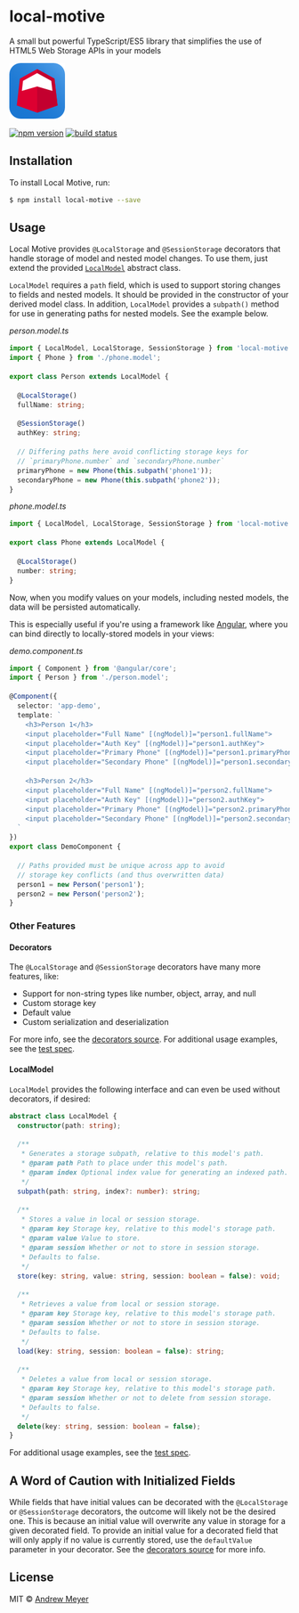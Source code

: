 # local-motive
A small but powerful TypeScript/ES5 library that simplifies the use of HTML5 Web Storage APIs in your models

![logo](graphics/local-motive.png)

[![npm version](https://badge.fury.io/js/local-motive.svg)](https://badge.fury.io/js/local-motive)
[![build status](https://travis-ci.org/menehune23/local-motive.svg)](https://travis-ci.org/menehune23/local-motive)

## Installation

To install Local Motive, run:

```bash
$ npm install local-motive --save
```

## Usage

Local Motive provides `@LocalStorage` and `@SessionStorage` decorators that handle storage of model and nested model changes. To use them, just extend the provided [`LocalModel`](#localmodel) abstract class.

`LocalModel` requires a `path` field, which is used to support storing changes to fields and nested models. It should be provided in the constructor of your derived model class. In addition, `LocalModel` provides a `subpath()` method for use in generating paths for nested models. See the example below.

_person.model.ts_
```typescript
import { LocalModel, LocalStorage, SessionStorage } from 'local-motive';
import { Phone } from './phone.model';

export class Person extends LocalModel {

  @LocalStorage()
  fullName: string;

  @SessionStorage()
  authKey: string;

  // Differing paths here avoid conflicting storage keys for
  // `primaryPhone.number` and `secondaryPhone.number`
  primaryPhone = new Phone(this.subpath('phone1'));
  secondaryPhone = new Phone(this.subpath('phone2'));
}
```

_phone.model.ts_
```typescript
import { LocalModel, LocalStorage, SessionStorage } from 'local-motive';

export class Phone extends LocalModel {

  @LocalStorage()
  number: string;
}
```

Now, when you modify values on your models, including nested models, the data will be persisted automatically.

This is especially useful if you're using a framework like [Angular](https://angular.io), where you can bind directly to locally-stored models in your views:

_demo.component.ts_
```typescript
import { Component } from '@angular/core';
import { Person } from './person.model';

@Component({
  selector: 'app-demo',
  template: `
    <h3>Person 1</h3>
    <input placeholder="Full Name" [(ngModel)]="person1.fullName">
    <input placeholder="Auth Key" [(ngModel)]="person1.authKey">
    <input placeholder="Primary Phone" [(ngModel)]="person1.primaryPhone.number">
    <input placeholder="Secondary Phone" [(ngModel)]="person1.secondaryPhone.number">

    <h3>Person 2</h3>
    <input placeholder="Full Name" [(ngModel)]="person2.fullName">
    <input placeholder="Auth Key" [(ngModel)]="person2.authKey">
    <input placeholder="Primary Phone" [(ngModel)]="person2.primaryPhone.number">
    <input placeholder="Secondary Phone" [(ngModel)]="person2.secondaryPhone.number">
  `
})
export class DemoComponent {

  // Paths provided must be unique across app to avoid
  // storage key conflicts (and thus overwritten data)
  person1 = new Person('person1');
  person2 = new Person('person2');
}
```

### Other Features

#### Decorators

The `@LocalStorage` and `@SessionStorage` decorators have many more features, like:

- Support for non-string types like number, object, array, and null
- Custom storage key
- Default value
- Custom serialization and deserialization

For more info, see the [decorators source](https://github.com/menehune23/local-motive/blob/master/lib/decorators.ts).
For additional usage examples, see the [test spec](https://github.com/menehune23/local-motive/blob/master/lib/test/tests.spec.ts).

#### LocalModel

`LocalModel` provides the following interface and can even be used without decorators, if desired:

```typescript
abstract class LocalModel {
  constructor(path: string);

  /**
   * Generates a storage subpath, relative to this model's path.
   * @param path Path to place under this model's path.
   * @param index Optional index value for generating an indexed path.
   */
  subpath(path: string, index?: number): string;

  /**
   * Stores a value in local or session storage.
   * @param key Storage key, relative to this model's storage path.
   * @param value Value to store.
   * @param session Whether or not to store in session storage.
   * Defaults to false.
   */
  store(key: string, value: string, session: boolean = false): void;

  /**
   * Retrieves a value from local or session storage.
   * @param key Storage key, relative to this model's storage path.
   * @param session Whether or not to store in session storage.
   * Defaults to false.
   */
  load(key: string, session: boolean = false): string;

  /**
   * Deletes a value from local or session storage.
   * @param key Storage key, relative to this model's storage path.
   * @param session Whether or not to delete from session storage.
   * Defaults to false.
   */
  delete(key: string, session: boolean = false);
}
```

For additional usage examples, see the [test spec](https://github.com/menehune23/local-motive/blob/master/lib/test/tests.spec.ts).

## A Word of Caution with Initialized Fields

While fields that have initial values can be decorated with the `@LocalStorage` or `@SessionStorage` decorators, the outcome will likely not be the desired one. This is because an initial value will overwrite any value in storage for a given decorated field. To provide an initial value for a decorated field that will only apply if no value is currently stored, use the `defaultValue` parameter in your decorator. See the [decorators source](https://github.com/menehune23/local-motive/blob/master/lib/decorators.ts) for more info.

## License

MIT © [Andrew Meyer](https://coeurdecode.com/contact)
